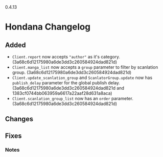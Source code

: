 0.4.13

# Hondana Changelog

## Added
- `Client.report` now accepts `"author"` as it's category. (3a68c6d12175980a6de3dd3c260584924dad821d)
- `Client.manga_list` now accepts a `group` parameter to filter by scanlation group. (3a68c6d12175980a6de3dd3c260584924dad821d)
- `Client.update_scanlation_group` and `ScanlatorGroup.update` now has `publish_delay` parameter for the global publish delay. (3a68c6d12175980a6de3dd3c260584924dad821d and 1383cf0744bb063959a6617a22aaf28d631a8aca)
- `Client.scanlation_group_list` now has an `order` parameter. (3a68c6d12175980a6de3dd3c260584924dad821d)

## Changes

## Fixes

### Notes
